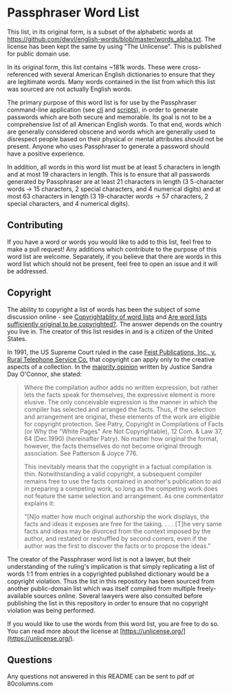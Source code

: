 # Passphraser Word List
This list, in its original form, is a subset of the alphabetic words at https://github.com/dwyl/english-words/blob/master/words_alpha.txt. The license has been kept the same by using "The Unlicense". This is published for public domain use.

In its original form, this list contains ~181k words. These were cross-referenced with several American English dictionaries to ensure that they are legitimate words. Many words contained in the list from which this list was sourced are not actually English words.

The primary purpose of this word list is for use by the Passphraser command-line application (see [cli](https://github.com/80columns/passphraser-cli) and [scripts](https://github.com/80columns/passphraser-scripts)), in order to generate passwords which are both secure and memorable. Its goal is not to be a comprehensive list of all American English words. To that end, words which are generally considered obscene and words which are generally used to disrespect people based on their physical or mental attributes should not be present. Anyone who uses Passphraser to generate a password should have a positive experience.

In addition, all words in this word list must be at least 5 characters in length and at most 19 characters in length. This is to ensure that all passwords generated by Passphraser are at least 21 characters in length (3 5-character words -> 15 characters, 2 special characters, and 4 numerical digits) and at most 63 characters in length (3 19-character words -> 57 characters, 2 special characters, and 4 numerical digits).

## Contributing
If you have a word or words you would like to add to this list, feel free to make a pull request! Any additions which contribute to the purpose of this word list are welcome. Separately, if you believe that there are words in this word list which should not be present, feel free to open an issue and it will be addressed.

## Copyright
The ability to copyright a list of words has been the subject of some discussion online - see [Copyrightablity of word lists](https://opensource.stackexchange.com/questions/10670/copyrightablity-of-word-lists) and [Are word lists sufficiently original to be copyrighted?](https://sts10.github.io/2023/05/04/copyrighting-word-lists.html). The answer depends on the country you live in. The creator of this list resides in and is a citizen of the United States.

In 1991, the US Supreme Court ruled in the case [Feist Publications, Inc., v. Rural Telephone Service Co.](https://en.wikipedia.org/wiki/Feist_Publications,_Inc.,_v._Rural_Telephone_Service_Co.) that copyright can apply only to the creative aspects of a collection. In the [majority opinion](https://supreme.justia.com/cases/federal/us/499/340/) written by Justice Sandra Day O'Connor, she stated:

> Where the compilation author adds no written expression, but rather lets the facts speak for themselves, the expressive element is more elusive. The only conceivable expression is the manner in which the compiler has selected and arranged the facts. Thus, if the selection and arrangement are original, these elements of the work are eligible for copyright protection. See Patry, Copyright in Compilations of Facts (or Why the "White Pages" Are Not Copyrightable), 12 Com. & Law 37, 64 (Dec.1990) (hereinafter Patry). No matter how original the format, however, the facts themselves do not become original through association. See Patterson & Joyce 776.
>
> This inevitably means that the copyright in a factual compilation is thin. Notwithstanding a valid copyright, a subsequent compiler remains free to use the facts contained in another's publication to aid in preparing a competing work, so long as the competing work does not feature the same selection and arrangement. As one commentator explains it:
>
> "[N]o matter how much original authorship the work displays, the facts and ideas it exposes are free for the taking. . . . [T]he very same facts and ideas may be divorced from the context imposed by the author, and restated or reshuffled by second comers, even if the author was the first to discover the facts or to propose the ideas."

The creator of the Passphraser word list is not a lawyer, but their understanding of the ruling's implication is that simply replicating a list of words 1:1 from entries in a copyrighted published dictionary would be a copyright violation. Thus the list in this repository has been sourced from another public-domain list which was itself compiled from multiple freely-available sources online. Several lawyers were also consulted before publishing the list in this repository in order to ensure that no copyright violation was being performed.

If you would like to use the words from this word list, you are free to do so. You can read more about the license at [https://unlicense.org/](https://unlicense.org/).

## Questions
Any questions not answered in this README can be sent to pdf _at_ 80columns.com
